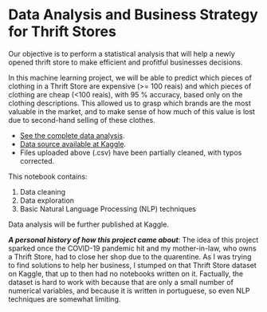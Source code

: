 # Data Analysis and Business Strategy for Thrift Stores

Our objective is to perform a statistical analysis that will help a newly opened thrift store to make efficient and profitful businesses decisions. 

In this machine learning project, we will be able to predict which pieces of clothing in a Thrift Store are expensive (>= 100 reais) and which pieces of clothing are cheap (<100 reais), with 95 % accuracy, based only on the clothing descriptions. This allowed us to grasp which brands are the most valuable in the market, and to make sense of how much of this value is lost due to second-hand selling of these clothes.

 - [See the complete data analysis](https://github.com/pedroafleite/thrift_stores/blob/master/thrift_store.md).
 - [Data source available at Kaggle](https://www.kaggle.com/mateuspgomes/brazil-thrift-stores-data).
 - Files uploaded above (.csv) have been partially cleaned, with typos corrected.
 
This notebook contains:
1. Data cleaning
2. Data exploration
3. Basic Natural Language Processing (NLP) techniques

Data analysis will be further published at Kaggle.

***A personal history of how this project came about***: The idea of this project sparked once the COVID-19 pandemic hit and my mother-in-law, who owns a Thrift Store, had to close her shop due to the quarentine. As I was trying to find solutions to help her business, I stumped on that Thrift Store dataset on Kaggle, that up to then had no notebooks written on it. Factually, the dataset is hard to work with because that are only a small number of numerical variables, and because it is written in portuguese, so even NLP techniques are somewhat limiting.
